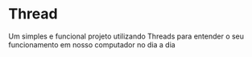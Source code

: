 # Thread
Um simples e funcional projeto utilizando Threads para entender o seu funcionamento em nosso computador no dia a dia
